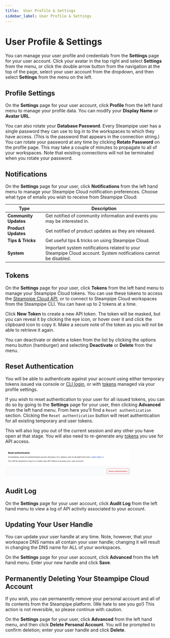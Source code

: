 ```yaml
---
title:  User Profile & Settings
sidebar_label: User Profile & Settings
---
```


# User Profile & Settings

You can manage your user profile and credentials from the **Settings** page for your user account.  Click your avatar in the top right and select **Settings** from the menu, or click the double arrow button from the navigation at the top of the page, select your user account from the dropdown, and then select **Settings** from the menu on the left.

## Profile Settings

On the **Settings** page for your user account, click **Profile** from the left hand menu to manage your profile data.  You can modify your **Display Name** or **Avatar URL**.

You can also rotate your **Database Password**.  Every Steampipe user has a single password they can use to log in to the workspaces to which they have access. (This is the password that appears in the connection string.)  You can rotate your password at any time by clicking **Rotate Password** on the profile page. This may take a couple of minutes to propagate to all of your workspaces.  Note that existing connections will not be terminated when you rotate your password.


## Notifications
On the **Settings** page for your user, click **Notifications** from the left hand menu to manage your Steampipe Cloud notification preferences.  Choose what type of emails you wish to receive from Steampipe Cloud:

| Type | Description |
|-|-
| **Community Updates** | Get notified of community information and events you may be interested in.
| **Product Updates**   | Get notified of product updates as they are released.
| **Tips & Tricks**     | Get useful tips & tricks on using Steampipe Cloud.
| **System**            | Important system notifications related to your Steampipe Cloud account. System notifications cannot be disabled.

 



## Tokens
On the **Settings** page for your user, click **Tokens** from the left hand menu to manage your Steampipe Cloud tokens.  You can use these tokens to access the [Steampipe Cloud API](/docs/cloud/develop/query-api), or to connect to Steampipe Cloud workspaces from the Steampipe CLI.  You can have up to 2 tokens at a time.

Click **New Token** to create a new API token.  The token will be masked, but you can reveal it by clicking the eye icon, or hover over it and click the clipboard icon to copy it.  Make a secure note of the token as you will not be able to retrieve it again.

You can deactivate or delete a token from the list by clicking the options menu button (hamburger) and selecting **Deactivate** or **Delete** from the menu.

## Reset Authentication
You will be able to authenticate against your account using either temporary tokens issued via console or [CLI login](/docs/reference/cli/login#steampipe-login), or with [tokens](/docs/cloud/profile#tokens) managed via your profile settings.

If you wish to reset authentication to your user for all issued tokens, you can do so by going to  the **Settings** page for your user, then clicking **Advanced** from the left hand menu. From here you'll find a `Reset authentication` section. Clicking the `Reset authentication` button will reset authentication for all existing temporary and user tokens.

This will also log you out of the current session and any other you have open at that stage. You will also need to re-generate any [tokens](/docs/cloud/profile#tokens) you use for API access.

<img src="/images/docs/cloud/cloud-user-reset-authentication.png" width="400pt"/>
<br />

## Audit Log
On the **Settings** page for your user account, click **Audit Log** from the left hand menu to view a log of API activity associated to your account.

## Updating Your User Handle
You can update your user handle at any time.  Note, however, that your workspace DNS names all contain your user handle;  changing it will result in changing the DNS name for ALL of your workspaces.

On the **Settings** page for your user account, click **Advanced** from the left hand menu.  Enter your new handle and click **Save**.


## Permanently Deleting Your Steampipe Cloud Account
If you wish, you can permanently remove your personal account and all of its contents from the Steampipe platform. (We hate to see you go!) This action is not reversible, so please continue with caution.

On the **Settings** page for your user, click **Advanced** from the left hand menu, and then click **Delete Personal Account**.  You will be prompted to confirm deletion; enter your user handle and click **Delete**.
